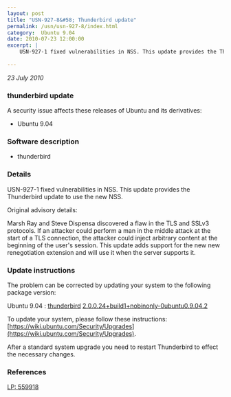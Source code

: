```yaml
---
layout: post
title: "USN-927-8&#58; Thunderbird update"
permalink: /usn/usn-927-8/index.html
category:  Ubuntu 9.04
date: 2010-07-23 12:00:00
excerpt: |
    USN-927-1 fixed vulnerabilities in NSS. This update provides the Thunderbird update to use the new NSS.
    
--- 
```

 
 

*23 July 2010*

### thunderbird update

A security issue affects these releases of Ubuntu and its derivatives:

* Ubuntu 9.04

### Software description

* thunderbird 

### Details

USN-927-1 fixed vulnerabilities in NSS. This update provides the Thunderbird update to use the new NSS.

Original advisory details:

 Marsh Ray and Steve Dispensa discovered a flaw in the TLS and SSLv3 protocols. If an attacker could perform a man in the middle attack at the start of a TLS connection, the attacker could inject arbitrary content at the beginning of the user&#39;s session. This update adds support for the new new renegotiation extension and will use it when the server supports it. 

### Update instructions

The problem can be corrected by updating your system to the following package version:

Ubuntu 9.04
 : [thunderbird](https://launchpad.net/ubuntu/+source/thunderbird) <span> [2.0.0.24+build1+nobinonly-0ubuntu0.9.04.2](https://launchpad.net/ubuntu/+source/thunderbird/2.0.0.24+build1+nobinonly-0ubuntu0.9.04.2) </span> 

To update your system, please follow these instructions: [https://wiki.ubuntu.com/Security/Upgrades](https://wiki.ubuntu.com/Security/Upgrades).

After a standard system upgrade you need to restart Thunderbird to effect the necessary changes. 

### References

 
 [LP: 559918](https://launchpad.net/bugs/559918)
 

